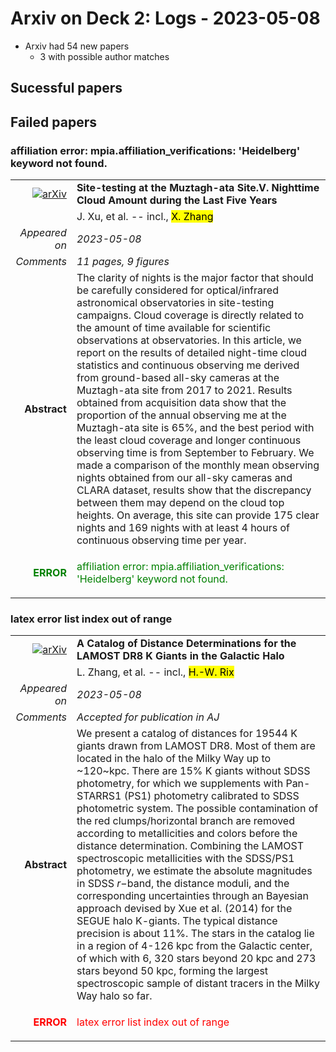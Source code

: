 # Arxiv on Deck 2: Logs - 2023-05-08

* Arxiv had 54 new papers
    * 3 with possible author matches

## Sucessful papers

## Failed papers

### affiliation error: mpia.affiliation_verifications: 'Heidelberg' keyword not found. 


|||
|---:|:---|
| [![arXiv](https://img.shields.io/badge/arXiv-arXiv:2305.03067-b31b1b.svg)](https://arxiv.org/abs/arXiv:2305.03067) | **Site-testing at the Muztagh-ata Site.V. Nighttime Cloud Amount during  the Last Five Years**  |
|| J. Xu, et al. -- incl., <mark>X. Zhang</mark> |
|*Appeared on*| *2023-05-08*|
|*Comments*| *11 pages, 9 figures*|
|**Abstract**| The clarity of nights is the major factor that should be carefully considered for optical/infrared astronomical observatories in site-testing campaigns. Cloud coverage is directly related to the amount of time available for scientific observations at observatories. In this article, we report on the results of detailed night-time cloud statistics and continuous observing me derived from ground-based all-sky cameras at the Muztagh-ata site from 2017 to 2021. Results obtained from acquisition data show that the proportion of the annual observing me at the Muztagh-ata site is 65%, and the best period with the least cloud coverage and longer continuous observing time is from September to February. We made a comparison of the monthly mean observing nights obtained from our all-sky cameras and CLARA dataset, results show that the discrepancy between them may depend on the cloud top heights. On average, this site can provide 175 clear nights and 169 nights with at least 4 hours of continuous observing time per year. |
|<p style="color:green"> **ERROR** </p>| <p style="color:green">affiliation error: mpia.affiliation_verifications: 'Heidelberg' keyword not found.</p> |

### latex error list index out of range 


|||
|---:|:---|
| [![arXiv](https://img.shields.io/badge/arXiv-arXiv:2305.03311-b31b1b.svg)](https://arxiv.org/abs/arXiv:2305.03311) | **A Catalog of Distance Determinations for the LAMOST DR8 K Giants in the  Galactic Halo**  |
|| L. Zhang, et al. -- incl., <mark>H.-W. Rix</mark> |
|*Appeared on*| *2023-05-08*|
|*Comments*| *Accepted for publication in AJ*|
|**Abstract**| We present a catalog of distances for 19544 K giants drawn from LAMOST DR8. Most of them are located in the halo of the Milky Way up to ~120~kpc. There are 15% K giants without SDSS photometry, for which we supplements with Pan-STARRS1 (PS1) photometry calibrated to SDSS photometric system. The possible contamination of the red clumps/horizontal branch are removed according to metallicities and colors before the distance determination. Combining the LAMOST spectroscopic metallicities with the SDSS/PS1 photometry, we estimate the absolute magnitudes in SDSS $r-$band, the distance moduli, and the corresponding uncertainties through an Bayesian approach devised by Xue et al. (2014) for the SEGUE halo K-giants. The typical distance precision is about 11%. The stars in the catalog lie in a region of 4-126 kpc from the Galactic center, of which with 6, 320 stars beyond 20 kpc and 273 stars beyond 50 kpc, forming the largest spectroscopic sample of distant tracers in the Milky Way halo so far. |
|<p style="color:red"> **ERROR** </p>| <p style="color:red">latex error list index out of range</p> |

